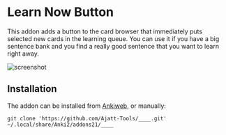 # Learn Now Button
This addon adds a button to the card browser that immediately puts selected new cards
in the learning queue.
You can use it if you have a big sentence bank and you find a really good sentence
that you want to learn right away.

![screenshot](https://user-images.githubusercontent.com/69171671/94028820-bc621180-fdab-11ea-8adb-fde78e8ca008.jpg)

## Installation
The addon can be installed from [Ankiweb](blabla.com), or manually:
```
git clone 'https://github.com/Ajatt-Tools/____.git' ~/.local/share/Anki2/addons21/____
```
